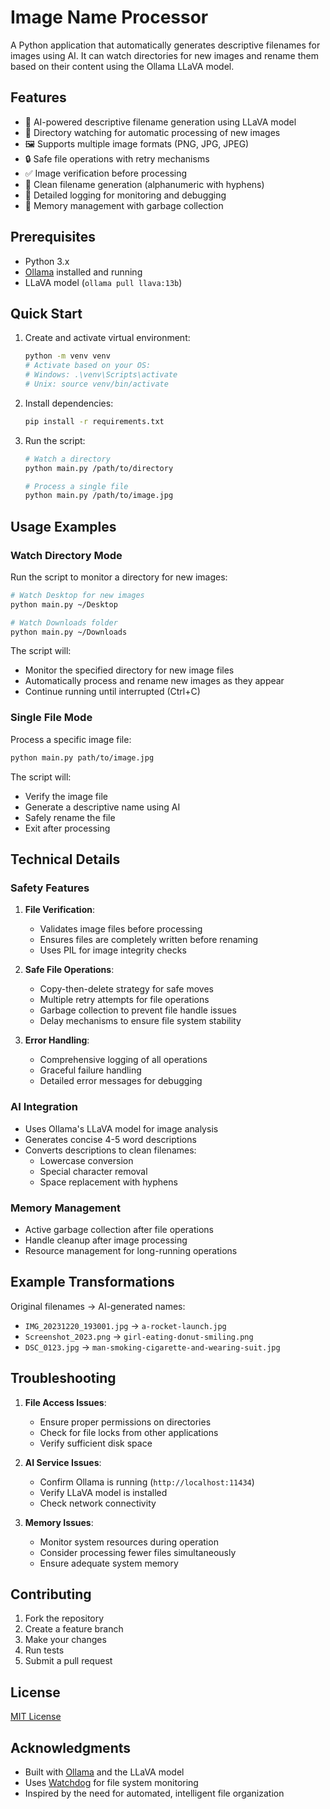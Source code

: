 # Image Name Processor

A Python application that automatically generates descriptive filenames for images using AI. It can watch directories for new images and rename them based on their content using the Ollama LLaVA model.

## Features

- 🤖 AI-powered descriptive filename generation using LLaVA model
- 👀 Directory watching for automatic processing of new images
- 🖼️ Supports multiple image formats (PNG, JPG, JPEG)
- 🔒 Safe file operations with retry mechanisms
- ✅ Image verification before processing
- 🧹 Clean filename generation (alphanumeric with hyphens)
- 📝 Detailed logging for monitoring and debugging
- 🔄 Memory management with garbage collection

## Prerequisites

- Python 3.x
- [Ollama](https://ollama.ai/) installed and running
- LLaVA model (`ollama pull llava:13b`)

## Quick Start

1. Create and activate virtual environment:

    ```bash
    python -m venv venv
    # Activate based on your OS:
    # Windows: .\venv\Scripts\activate
    # Unix: source venv/bin/activate
    ```

2. Install dependencies:

    ```bash
    pip install -r requirements.txt
    ```

3. Run the script:

    ```bash
    # Watch a directory
    python main.py /path/to/directory

    # Process a single file
    python main.py /path/to/image.jpg
    ```

## Usage Examples

### Watch Directory Mode

Run the script to monitor a directory for new images:

```bash
# Watch Desktop for new images
python main.py ~/Desktop

# Watch Downloads folder
python main.py ~/Downloads
```

The script will:

- Monitor the specified directory for new image files
- Automatically process and rename new images as they appear
- Continue running until interrupted (Ctrl+C)

### Single File Mode

Process a specific image file:

```bash
python main.py path/to/image.jpg
```

The script will:

- Verify the image file
- Generate a descriptive name using AI
- Safely rename the file
- Exit after processing

## Technical Details

### Safety Features

1. **File Verification**:
   - Validates image files before processing
   - Ensures files are completely written before renaming
   - Uses PIL for image integrity checks

2. **Safe File Operations**:
   - Copy-then-delete strategy for safe moves
   - Multiple retry attempts for file operations
   - Garbage collection to prevent file handle issues
   - Delay mechanisms to ensure file system stability

3. **Error Handling**:
   - Comprehensive logging of all operations
   - Graceful failure handling
   - Detailed error messages for debugging

### AI Integration

- Uses Ollama's LLaVA model for image analysis
- Generates concise 4-5 word descriptions
- Converts descriptions to clean filenames:
  - Lowercase conversion
  - Special character removal
  - Space replacement with hyphens

### Memory Management

- Active garbage collection after file operations
- Handle cleanup after image processing
- Resource management for long-running operations

## Example Transformations

Original filenames → AI-generated names:

- `IMG_20231220_193001.jpg` → `a-rocket-launch.jpg`
- `Screenshot_2023.png` → `girl-eating-donut-smiling.png`
- `DSC_0123.jpg` → `man-smoking-cigarette-and-wearing-suit.jpg`

## Troubleshooting

1. **File Access Issues**:
   - Ensure proper permissions on directories
   - Check for file locks from other applications
   - Verify sufficient disk space

2. **AI Service Issues**:
   - Confirm Ollama is running (`http://localhost:11434`)
   - Verify LLaVA model is installed
   - Check network connectivity

3. **Memory Issues**:
   - Monitor system resources during operation
   - Consider processing fewer files simultaneously
   - Ensure adequate system memory

## Contributing

1. Fork the repository
2. Create a feature branch
3. Make your changes
4. Run tests
5. Submit a pull request

## License

[MIT License](LICENSE)

## Acknowledgments

- Built with [Ollama](https://ollama.ai/) and the LLaVA model
- Uses [Watchdog](https://pythonhosted.org/watchdog/) for file system monitoring
- Inspired by the need for automated, intelligent file organization
